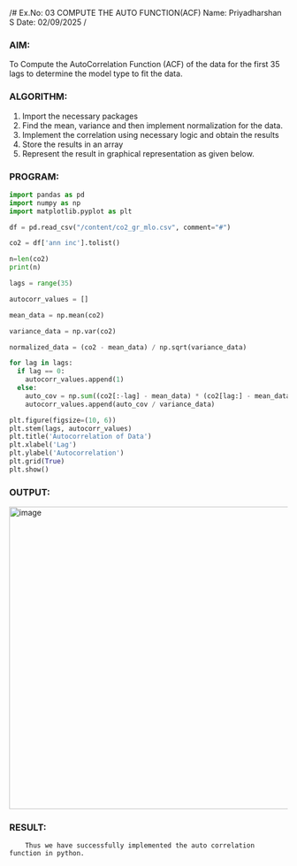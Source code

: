 /# Ex.No: 03   COMPUTE THE AUTO FUNCTION(ACF)
Name: Priyadharshan S
Date: 02/09/2025
/

### AIM:
To Compute the AutoCorrelation Function (ACF) of the data for the first 35 lags to determine the model
type to fit the data.
### ALGORITHM:
1. Import the necessary packages
2. Find the mean, variance and then implement normalization for the data.
3. Implement the correlation using necessary logic and obtain the results
4. Store the results in an array
5. Represent the result in graphical representation as given below.
### PROGRAM:
```python
import pandas as pd
import numpy as np
import matplotlib.pyplot as plt

df = pd.read_csv("/content/co2_gr_mlo.csv", comment="#")

co2 = df['ann inc'].tolist()

n=len(co2)
print(n)

lags = range(35)

autocorr_values = []

mean_data = np.mean(co2)

variance_data = np.var(co2)

normalized_data = (co2 - mean_data) / np.sqrt(variance_data)

for lag in lags:
  if lag == 0:
    autocorr_values.append(1)
  else:
    auto_cov = np.sum((co2[:-lag] - mean_data) * (co2[lag:] - mean_data)) / n
    autocorr_values.append(auto_cov / variance_data)

plt.figure(figsize=(10, 6))
plt.stem(lags, autocorr_values)
plt.title('Autocorrelation of Data')
plt.xlabel('Lag')
plt.ylabel('Autocorrelation')
plt.grid(True)
plt.show()
```

### OUTPUT:
<img width="857" height="547" alt="image" src="https://github.com/user-attachments/assets/0ad4e632-d1e9-4581-beda-9827c1a7ddab" />

### RESULT:
        Thus we have successfully implemented the auto correlation function in python.
